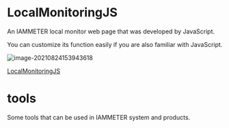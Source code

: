 



# LocalMonitoringJS

An IAMMETER local monitor web page that was developed by JavaScript. 

You can customize its function easily if you are also familiar with JavaScript.

![image-20210824153943618](https://leweidoc.oss-cn-hangzhou.aliyuncs.com/lewei50/img/iammeter/tmpliu/tmpimage-20210824153943618.png)

[LocalMonitoringJS](https://github.com/lewei50/iammeter/tree/master/LocalMonitoringJS)

# tools

Some tools that can be used in IAMMETER system and products.
